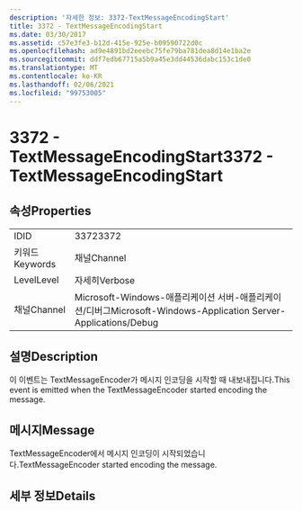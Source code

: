 ```yaml
---
description: '자세한 정보: 3372-TextMessageEncodingStart'
title: 3372 - TextMessageEncodingStart
ms.date: 03/30/2017
ms.assetid: c57e3fe3-b12d-415e-925e-b09590722d0c
ms.openlocfilehash: ad9e4891bd2eeebc75fe79ba781dea8d14e1ba2e
ms.sourcegitcommit: ddf7edb67715a5b9a45e3dd44536dabc153c1de0
ms.translationtype: MT
ms.contentlocale: ko-KR
ms.lasthandoff: 02/06/2021
ms.locfileid: "99753005"
---
```

# <a name="3372---textmessageencodingstart"></a><span data-ttu-id="737cb-103">3372 - TextMessageEncodingStart</span><span class="sxs-lookup"><span data-stu-id="737cb-103">3372 - TextMessageEncodingStart</span></span>

## <a name="properties"></a><span data-ttu-id="737cb-104">속성</span><span class="sxs-lookup"><span data-stu-id="737cb-104">Properties</span></span>  
  
|||  
|-|-|  
|<span data-ttu-id="737cb-105">ID</span><span class="sxs-lookup"><span data-stu-id="737cb-105">ID</span></span>|<span data-ttu-id="737cb-106">3372</span><span class="sxs-lookup"><span data-stu-id="737cb-106">3372</span></span>|  
|<span data-ttu-id="737cb-107">키워드</span><span class="sxs-lookup"><span data-stu-id="737cb-107">Keywords</span></span>|<span data-ttu-id="737cb-108">채널</span><span class="sxs-lookup"><span data-stu-id="737cb-108">Channel</span></span>|  
|<span data-ttu-id="737cb-109">Level</span><span class="sxs-lookup"><span data-stu-id="737cb-109">Level</span></span>|<span data-ttu-id="737cb-110">자세히</span><span class="sxs-lookup"><span data-stu-id="737cb-110">Verbose</span></span>|  
|<span data-ttu-id="737cb-111">채널</span><span class="sxs-lookup"><span data-stu-id="737cb-111">Channel</span></span>|<span data-ttu-id="737cb-112">Microsoft-Windows-애플리케이션 서버-애플리케이션/디버그</span><span class="sxs-lookup"><span data-stu-id="737cb-112">Microsoft-Windows-Application Server-Applications/Debug</span></span>|  
  
## <a name="description"></a><span data-ttu-id="737cb-113">설명</span><span class="sxs-lookup"><span data-stu-id="737cb-113">Description</span></span>  

 <span data-ttu-id="737cb-114">이 이벤트는 TextMessageEncoder가 메시지 인코딩을 시작할 때 내보내집니다.</span><span class="sxs-lookup"><span data-stu-id="737cb-114">This event is emitted when the TextMessageEncoder started encoding the message.</span></span>  
  
## <a name="message"></a><span data-ttu-id="737cb-115">메시지</span><span class="sxs-lookup"><span data-stu-id="737cb-115">Message</span></span>  

 <span data-ttu-id="737cb-116">TextMessageEncoder에서 메시지 인코딩이 시작되었습니다.</span><span class="sxs-lookup"><span data-stu-id="737cb-116">TextMessageEncoder started encoding the message.</span></span>  
  
## <a name="details"></a><span data-ttu-id="737cb-117">세부 정보</span><span class="sxs-lookup"><span data-stu-id="737cb-117">Details</span></span>
